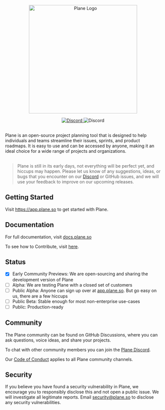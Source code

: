 <br /><br />

<p align="center">
<a href="https://plane.so">
  <img src="https://res.cloudinary.com/dgxawjvpo/image/upload/v1673379660/Plane/plane-logo_0m83xue7R_f0v9r9.png" alt="Plane Logo" width="350">
</a>
</p>

<p align="center">
<a href="https://discord.com/invite/29tPNhaV">
<img alt="Discord" src="https://img.shields.io/discord/1031547764020084846?color=5865F2&label=Discord&style=for-the-badge" />
</a>
<img alt="Discord" src="https://img.shields.io/github/commit-activity/m/makeplane/plane?style=for-the-badge" />
</p>

<br />
Plane is an open-source project planning tool that is designed to help individuals and teams streamline their issues, sprints, and product roadmaps. It is easy to use and can be accessed by anyone, making it an ideal choice for a wide range of projects and organizations.
<br /> <br />

> Plane is still in its early days, not everything will be perfect yet, and hiccups may happen. Please let us know of any suggestions, ideas, or bugs that you encounter on our [Discord](https://discord.com/invite/29tPNhaV) or GitHub issues, and we will use your feedback to improve on our upcoming releases.

## Getting Started

Visit https://app.plane.so to get started with Plane.

## Documentation

For full documentation, visit [docs.plane.so](https://docs.plane.so/)

To see how to Contribute, visit [here](https://github.com/makeplane/plane/blob/master/CONTRIBUTING.md).

## Status


- [x] Early Community Previews: We are open-sourcing and sharing the development version of Plane
- [ ] Alpha: We are testing Plane with a closed set of customers
- [ ] Public Alpha: Anyone can sign up over at [app.plane.so](https://app.plane.so). But go easy on us, there are a few hiccups
- [ ] Public Beta: Stable enough for most non-enterprise use-cases
- [ ] Public: Production-ready

## Community

The Plane community can be found on GitHub Discussions, where you can ask questions, voice ideas, and share your projects.

To chat with other community members you can join the [Plane Discord](https://discord.com/invite/q9HKAdau).

Our [Code of Conduct](https://github.com/makeplane/plane/blob/master/CODE_OF_CONDUCT.md) applies to all Plane community channels.

## Security

If you believe you have found a security vulnerability in Plane, we encourage you to responsibly disclose this and not open a public issue. We will investigate all legitimate reports. Email security@plane.so to disclose any security vulnerabilities.